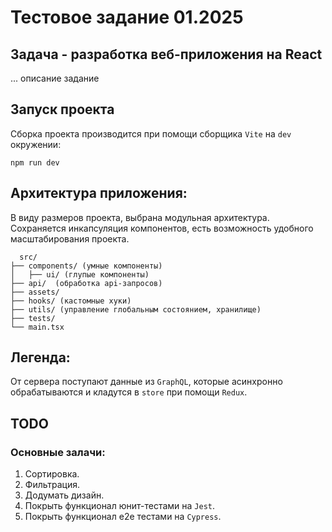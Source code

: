# Тестовое задание 01.2025

## Задача - разработка веб-приложения на React

... описание задание

## Запуск проекта

Сборка проекта производится при помощи сборщика ```Vite``` на ```dev``` окружении:
```
npm run dev 
```

## Архитектура приложения:

В виду размеров проекта, выбрана модульная архитектура. Сохраняется инкапсуляция компонентов, есть возможность удобного масштабирования проекта.

```
  src/
├── components/ (умные компоненты)
│   ├── ui/ (глупые компоненты)
├── api/  (обработка api-запросов)
├── assets/ 
├── hooks/ (кастомные хуки)
├── utils/ (управление глобальным состоянием, хранилище)
├── tests/ 
└── main.tsx
```

## Легенда:

От сервера поступают данные из ```GraphQL```, которые асинхронно обрабатываются и кладутся в ```store``` при помощи ```Redux```. 

## TODO

### Основные залачи:
1. Сортировка.
2. Фильтрация.
3. Додумать дизайн.
4. Покрыть функционал юнит-тестами на ```Jest```.
5. Покрыть функционал e2e тестами на ```Cypress```.
